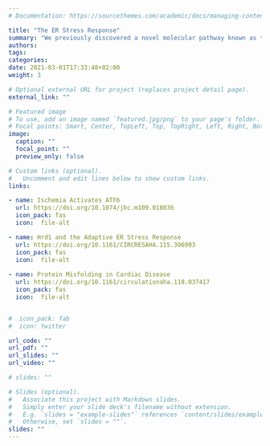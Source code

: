 ```yaml
---
# Documentation: https://sourcethemes.com/academic/docs/managing-content/

title: "The ER Stress Response"
summary: "We previously discovered a novel molecular pathway known as the endoplasmic reticulum (ER) stress response, to be activated when cells or tissues are subjected to ischemia, the loss of oxygen and nutrients. Furthermore, we found that the activation of the ER stress response is necessary to protect cells from death during and after ischemia. In the first study to examine any ER-localized E3 ubiquitin-protein ligase in the heart, we found that cardiac pathology activates the previously unappreciated process of ER-associated protein degradation (ERAD), which moderates pathological cardiac myocyte remodeling. One of the highest impact findings of our work so far is that protein quality control in the ER of cardiac myocytes is a critical component of heart function."
authors: 
tags: 
categories: 
date: 2021-03-01T17:33:48+02:00
weight: 3

# Optional external URL for project (replaces project detail page).
external_link: ""

# Featured image
# To use, add an image named `featured.jpg/png` to your page's folder.
# Focal points: Smart, Center, TopLeft, Top, TopRight, Left, Right, BottomLeft, Bottom, BottomRight.
image:
  caption: ""
  focal_point: ""
  preview_only: false

# Custom links (optional).
#   Uncomment and edit lines below to show custom links.
links:

- name: Ischemia Activates ATF6
  url: https://doi.org/10.1074/jbc.m109.018036
  icon_pack: fas
  icon:  file-alt

- name: Hrd1 and the Adaptive ER Stress Response
  url: https://doi.org/10.1161/CIRCRESAHA.115.306993
  icon_pack: fas
  icon:  file-alt
    
- name: Protein Misfolding in Cardiac Disease
  url: https://doi.org/10.1161/circulationaha.118.037417
  icon_pack: fas
  icon:  file-alt


#  icon_pack: fab
#  icon: twitter

url_code: ""
url_pdf: ""
url_slides: ""
url_video: ""

# slides: ""

# Slides (optional).
#   Associate this project with Markdown slides.
#   Simply enter your slide deck's filename without extension.
#   E.g. `slides = "example-slides"` references `content/slides/example-slides.md`.
#   Otherwise, set `slides = ""`.
slides: ""
---
```

